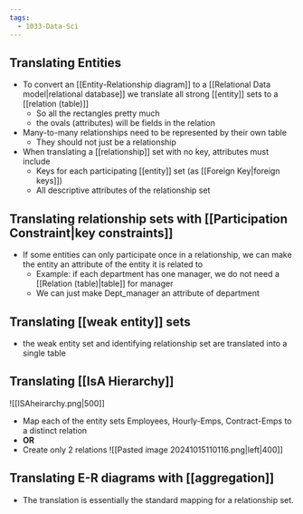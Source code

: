 ```yaml
---
tags:
  - 1033-Data-Sci
---
```

## Translating Entities
- To convert an [[Entity-Relationship diagram]] to a [[Relational Data model|relational database]] we translate all strong [[entity]] sets to a [[relation (table)]]
	- So all the rectangles pretty much
	- the ovals (attributes) will be fields in the relation
- Many-to-many relationships need to be represented by their own table
	- They should not just be a relationship
- When translating a [[relationship]] set with no key, attributes must include
	- Keys for each participating [[entity]] set (as [[Foreign Key|foreign keys]])
	- All descriptive attributes of the relationship set
## Translating relationship sets with [[Participation Constraint|key constraints]]
- If some entities can only participate once in a relationship, we can make the entity an attribute of the entity it is related to
	- Example: if each department has one manager, we do not need a [[Relation (table)|table]] for manager
	- We can just make Dept_manager an attribute of department
## Translating [[weak entity]] sets
- the weak entity set and identifying relationship set are translated into a single table
## Translating [[IsA Hierarchy]]
![[ISAheirarchy.png|500]]
- Map each of the entity sets Employees, Hourly-Emps, Contract-Emps to a distinct relation
- **OR**
- Create only 2 relations ![[Pasted image 20241015110116.png|left|400]]
## Translating E-R diagrams with [[aggregation]]
- The translation is essentially the standard mapping for a relationship set.